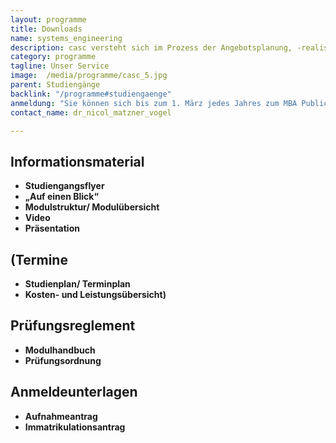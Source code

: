 ```yaml
---
layout: programme
title: Downloads
name: systems_engineering
description: casc versteht sich im Prozess der Angebotsplanung, -realisierung und -verbesserung als Dienstleister, der akademischen Verantwortlichen und Unternehmen insbesondere eine administrativ-organisatorische Unterstützung entlang der gesamten Wertschöpfungskette der Weiterbildungsangebote anbietet.
category: programme
tagline: Unser Service
image:  /media/programme/casc_5.jpg
parent: Studiengänge
backlink: "/programme#studiengaenge"
anmeldung: "Sie können sich bis zum 1. März jedes Jahres zum MBA Public Management anmelden, der Studiengang beginnt im April jedes Jahres."
contact_name: dr_nicol_matzner_vogel

---
```



## Informationsmaterial

* **Studiengangsflyer**
* **„Auf einen Blick“**
* **Modulstruktur/ Modulübersicht**
* **Video**
* **Präsentation**

## (Termine

* **Studienplan/ Terminplan**
* **Kosten- und Leistungsübersicht)**

## Prüfungsreglement

* **Modulhandbuch**
* **Prüfungsordnung**

## Anmeldeunterlagen

* **Aufnahmeantrag**
* **Immatrikulationsantrag**
